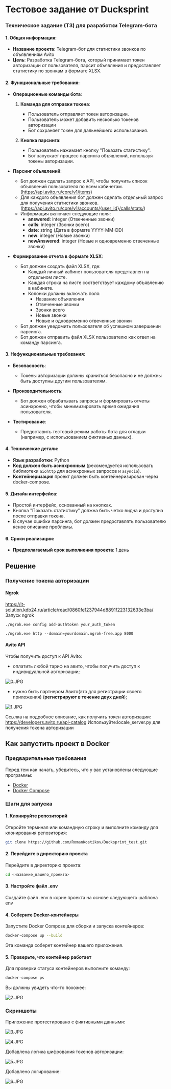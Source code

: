 # Тестовое задание от Ducksprint

### Техническое задание (ТЗ) для разработки Telegram-бота

#### 1. Общая информация:
   - **Название проекта**: Telegram-бот для статистики звонков по объявлениям Avito
   - **Цель**: Разработка Telegram-бота, который принимает токен авторизации от пользователя, 
парсит объявления и предоставляет статистику по звонкам в формате XLSX.

#### 2. Функциональные требования:
   - **Операционные команды бота**:
     1. **Команда для отправки токена**: 
        - Пользователь отправляет токен авторизации.
        - Пользователь может добавить несколько токенов авторизации
        - Бот сохраняет токен для дальнейшего использования.
     
     2. **Кнопка парсинга**:
        - Пользователь нажимает кнопку "Показать статистику".
        - Бот запускает процесс парсинга объявлений, используя токены авторизации.

   - **Парсинг объявлений**:
     - Бот должен сделать запрос к API, чтобы получить список объявлений пользователя по всем 
     кабинетам. (https://api.avito.ru/core/v1/items)
     - Для каждого объявления бот должен сделать отдельный запрос для получения статистики звонков. 
     (https://api.avito.ru/core/v1/accounts/{user_id}/calls/stats/)
     - Информация включает следующие поля:
       - **answered**: integer (Отвеченные звонки)
       - **calls**: integer (Звонки всего)
       - **date**: string (Дата в формате YYYY-MM-DD)
       - **new**: integer (Новые звонки)
       - **newAnswered**: integer (Новые и одновременно отвеченные звонки)

   - **Формирование отчета в формате XLSX**:
     - Бот должен создать файл XLSX, где:
       - Каждый личный кабинет пользователя представлен на отдельном листе.
       - Каждая строка на листе соответствует каждому объявлению в кабинете.
       - Колонки должны включать поля:
         - Название объявления
         - Отвеченные звонки
         - Звонки всего
         - Новые звонки
         - Новые и одновременно отвеченные звонки
     - Бот должен уведомить пользователя об успешном завершении парсинга.
     - Бот должен отправить файл XLSX пользователю как ответ на команду парсинга.

#### 3. Нефункциональные требования:
   - **Безопасность**: 
     - Токены авторизации должны храниться безопасно и не должны быть доступны другим пользователям.

   - **Производительность**:
     - Бот должен обрабатывать запросы и формировать отчеты асинхронно, чтобы минимизировать время 
     ожидания пользователя.

   - **Тестирование**:
     - Предоставить тестовый режим работы бота для отладки (например, с использованием фиктивных 
     данных).

#### 4. Технические детали:
   - **Язык разработки**: Python
   - **Код должен быть асинхронным** (рекомендуется использовать библиотеки `aiohttp` для 
асинхронных запросов и `asyncio`).
- **Контейнеризация** проект должен быть контейнеризирован через docker-compose.

#### 5. Дизайн интерфейса:
   - Простой интерфейс, основанный на кнопках.
   - Кнопка "Показать статистику" должна быть четко видна и доступна после отправки токена.
   - В случае ошибки парсинга, бот должен предоставлять пользователю ясное описание проблемы.

#### 6. Сроки реализации:
   - **Предполагаемый срок выполнения проекта**: 1 день

## Решение
### Получение токена авторизации

#### Ngrok

https://it-solution.kdb24.ru/article/read/0860fe1237944d8891f223132633e3ba/
Запуск ngrok
```
./ngrok.exe config add-authtoken your_auth_token
```
```
./ngrok.exe http --domain=yourdomain.ngrok-free.app 8000
```

#### Avito API

Чтобы получить доступ к API Avito: 

- оплатить любой тариф на авито, чтобы получить доступ к индивидуальной авторизации;

![0.JPG](0.JPG)

- нужно быть партнером Авито(это для регистрации своего приложения)
(**регистрируют в течение двух дней**);

![1.JPG](1.JPG)

Ссылка на подробное описание, как получить токен авторизации: https://developers.avito.ru/api-catalog
Используйте:locale_server.py для получения токена авторизации

## Как запустить проект в Docker

### Предварительные требования

Перед тем как начать, убедитесь, что у вас установлены следующие программы:

- [Docker](https://docs.docker.com/get-docker/)
- [Docker Compose](https://docs.docker.com/compose/install/)

### Шаги для запуска

#### 1. Клонируйте репозиторий

Откройте терминал или командную строку и выполните команду для клонирования репозитория:

```bash
git clone https://github.com/RomanKostikov/Ducksprint_test.git
```

#### 2. Перейдите в директорию проекта

Перейдите в директорию проекта:
```bash
cd <название_вашего_проекта>
```

#### 3. Настройте файл .env

Создайте файл .env в корне проекта на основе следующего шаблона env

#### 4. Соберите Docker-контейнеры
Запустите Docker Compose для сборки и запуска контейнеров:
```bash
docker-compose up --build
```
Эта команда соберет контейнер вашего приложения.

#### 5. Проверьте, что контейнер работает
Для проверки статуса контейнеров выполните команду:
```bash
docker-compose ps
```
Вы должны увидеть что-то похожее:

![2.JPG](2.JPG)

### Скриншоты

Приложение протестировано с фиктивными данными:

![3.JPG](3.JPG)

![4.JPG](4.JPG)

Добавлена логика шифрования токенов авторизации:

![5.JPG](5.JPG)

Добавлено логирование:

![6.JPG](6.JPG)